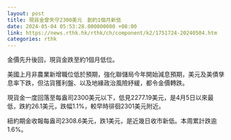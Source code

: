```yaml
---
layout: post
title: 現貨金曾失守2300美元　創約1個月新低
date: 2024-05-04 05:53:28.000000000 +08:00
link: https://news.rthk.hk/rthk/ch/component/k2/1751724-20240504.htm
categories: rthk
---
```


金價先升後回，現貨金跌至約1個月低位。

美國上月非農業新增職位低於預期，強化聯儲局今年開始減息預期，美元及美債孳息率下跌，但沽貨獲利盤、以及地緣政治風險紓緩，都令金價轉跌。

現貨金一度回落至每盎司2300美元以下，低見2277.19美元，是4月5日以來最低，跌約26.1美元，跌幅1.1%，較早時徘徊2301美元附近。

紐約期金收報每盎司2308.6美元，跌1美元，是近幾日收市新低。本周累計跌逾1.6%。
